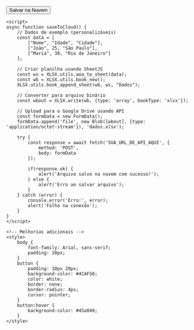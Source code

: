 
<!DOCTYPE html>
<html lang="pt-br">
<head>
    <meta charset="UTF-8">
    <title>Salvar em Excel na Nuvem</title>
    <!-- Adicionei biblioteca SheetJS para Excel mais robusto -->
    <script src="https://cdnjs.cloudflare.com/ajax/libs/xlsx/0.18.5/xlsx.full.min.js"></script>
</head>
<body>
    <button onclick="saveToCloud()">Salvar na Nuvem</button>

    <script>
    async function saveToCloud() {
        // Dados de exemplo (personalizáveis)
        const data = [
            ["Nome", "Idade", "Cidade"],
            ["João", 25, "São Paulo"],
            ["Maria", 30, "Rio de Janeiro"]
        ];

        // Criar planilha usando SheetJS
        const ws = XLSX.utils.aoa_to_sheet(data);
        const wb = XLSX.utils.book_new();
        XLSX.utils.book_append_sheet(wb, ws, "Dados");

        // Converter para arquivo binário
        const wbout = XLSX.write(wb, {type: 'array', bookType: 'xlsx'});
        
        // Upload para o Google Drive usando API
        const formData = new FormData();
        formData.append('file', new Blob([wbout], {type: 'application/octet-stream'}), 'dados.xlsx');

        try {
            const response = await fetch('SUA_URL_DE_API_AQUI', {
                method: 'POST',
                body: formData
            });
            
            if(response.ok) {
                alert('Arquivo salvo na nuvem com sucesso!');
            } else {
                alert('Erro ao salvar arquivo');
            }
        } catch (error) {
            console.error('Erro:', error);
            alert('Falha na conexão');
        }
    }
    </script>

    <!-- Melhorias adicionais -->
    <style>
        body {
            font-family: Arial, sans-serif;
            padding: 20px;
        }
        button {
            padding: 10px 20px;
            background-color: #4CAF50;
            color: white;
            border: none;
            border-radius: 4px;
            cursor: pointer;
        }
        button:hover {
            background-color: #45a049;
        }
    </style>
</body>
</html>
